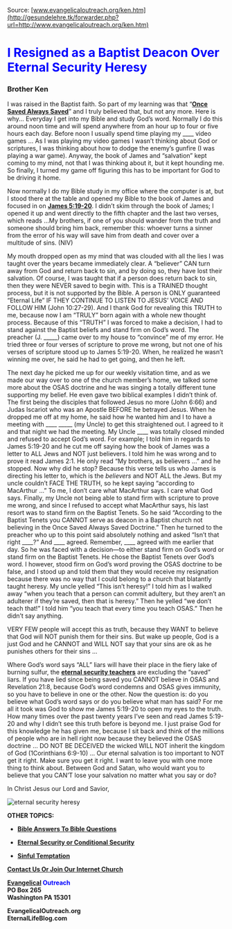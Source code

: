 <!--t I Resigned as a Baptist Deacon Over Eternal Security Heresy t-->
<!--d  d-->

Source: [www.evangelicaloutreach.org/ken.htm](http://gesundelehre.tk/forwarder.php?url=http://www.evangelicaloutreach.org/ken.htm)

# <font color="blue">I Resigned as a Baptist Deacon Over Eternal Security Heresy</font>

### Brother Ken

I was raised in the Baptist faith. So part of my learning was that “**[Once Saved Always Saved](http://gesundelehre.tk/forwarder.php?url=http://www.evangelicaloutreach.org/eternal-security.html)**” and I truly believed that, but not any more. Here is why... Everyday I get into my Bible and study God’s word. Normally I do this around noon time and will spend anywhere from an hour up to four or five hours each day. Before noon I usually spend time playing my ____ video games ... As I was playing my video games I wasn’t thinking about God or scriptures, I was thinking about how to dodge the enemy’s gunfire (I was playing a war game). Anyway, the book of James and “salvation” kept coming to my mind, not that I was thinking about it, but it kept hounding me. So finally, I turned my game off figuring this has to be important for God to be driving it home.

Now normally I do my Bible study in my office where the computer is at, but I stood there at the table and opened my Bible to the book of James and focused in on **[James 5:19-20](http://gesundelehre.tk/forwarder.php?url=http://www.evangelicaloutreach.org/james51920.html)**. I didn’t skim through the book of James; I opened it up and went directly to the fifth chapter and the last two verses, which reads ...My brothers, if one of you should wander from the truth and someone should bring him back, remember this: whoever turns a sinner from the error of his way will save him from death and cover over a multitude of sins. (NIV) 

My mouth dropped open as my mind that was clouded with all the lies I was taught over the years became immediately clear. A “believer” CAN turn away from God and return back to sin, and by doing so, they have lost their salvation. Of course, I was taught that if a person does return back to sin, then they were NEVER saved to begin with. This is a TRAINED thought process, but it is not supported by the Bible. A person is ONLY guaranteed “Eternal Life” IF THEY CONTINUE TO LISTEN TO JESUS’ VOICE AND FOLLOW HIM (John 10:27-29). And I thank God for revealing this TRUTH to me, because now I am “TRULY” born again with a whole new thought process. Because of this “TRUTH” I was forced to make a decision, I had to stand against the Baptist beliefs and stand firm on God’s word. The preacher (J. _____) came over to my house to “convince” me of my error. He tried three or four verses of scripture to prove me wrong, but not one of his verses of scripture stood up to James 5:19-20\. When, he realized he wasn’t winning me over, he said he had to get going, and then he left. 

The next day he picked me up for our weekly visitation time, and as we made our way over to one of the church member’s home, we talked some more about the OSAS doctrine and he was singing a totally different tune supporting my belief. He even gave two biblical examples I didn’t think of. The first being the disciples that followed Jesus no more (John 6:66) and Judas Iscariot who was an Apostle BEFORE he betrayed Jesus. When he dropped me off at my home, he said how he wanted him and I to have a meeting with ____ _____ (my Uncle) to get this straightened out. I agreed to it and that night we had the meeting. My Uncle ____ was totally closed minded and refused to accept God’s word. For example; I told him in regards to James 5:19-20 and he cut me off saying how the book of James was a letter to ALL Jews and NOT just believers. I told him he was wrong and to prove it read James 2:1\. He only read “My brothers, as believers ...” and he stopped. Now why did he stop? Because this verse tells us who James is directing his letter to, which is the _believers_ and NOT ALL the Jews. But my uncle couldn’t FACE THE TRUTH, so he kept saying “according to MacArthur ...” To me, I don’t care what MacArthur says. I care what God says. Finally, my Uncle not being able to stand firm with scripture to prove me wrong, and since I refused to accept what MacArthur says, his last resort was to stand firm on the Baptist Tenets. So he said “According to the Baptist Tenets you CANNOT serve as deacon in a Baptist church not believing in the Once Saved Always Saved Doctrine.” Then he turned to the preacher who up to this point said absolutely nothing and asked “Isn’t that right ____?” And ____ agreed. Remember, ____ agreed with me earlier that day. So he was faced with a decision—to either stand firm on God’s word or stand firm on the Baptist Tenets. He chose the Baptist Tenets over God’s word. I however, stood firm on God’s word proving the OSAS doctrine to be false, and I stood up and told them that they would receive my resignation because there was no way that I could belong to a church that blatantly taught heresy. My uncle yelled “This isn’t heresy!” I told him as I walked away “when you teach that a person can commit adultery, but they aren’t an adulterer if they’re saved, then that is heresy.” Then he yelled “we don’t teach that!” I told him “you teach that every time you teach OSAS.” Then he didn’t say anything. 

VERY FEW people will accept this as truth, because they WANT to believe that God will NOT punish them for their sins. But wake up people, God is a just God and he CANNOT and WILL NOT say that your sins are ok as he punishes others for their sins ... 

Where God’s word says “ALL” liars will have their place in the fiery lake of burning sulfur, the **[eternal security teachers](http://gesundelehre.tk/forwarder.php?url=http://www.evangelicaloutreach.org/eternal-security-teachers.html)** are excluding the “saved” liars. If you have lied since being saved you CANNOT believe in OSAS and Revelation 21:8, because God’s word condemns and OSAS gives immunity, so you have to believe in one or the other. Now the question is: do you believe what God’s word says or do you believe what man has said? For me all it took was God to show me James 5:19-20 to open my eyes to the truth. How many times over the past twenty years I’ve seen and read James 5:19-20 and why I didn’t see this truth before is beyond me. I just praise God for this knowledge he has given me, because I sit back and think of the millions of people who are in hell right now because they believed the OSAS doctrine ... DO NOT BE DECEIVED the wicked WILL NOT inherit the kingdom of God (1Corinthians 6:9-10) ... Our eternal salvation is too important to NOT get it right. Make sure you get it right. I want to leave you with one more thing to think about. Between God and Satan, who would want you to believe that you CAN’T lose your salvation no matter what you say or do?

In Christ Jesus our Lord and Savior,

![eternal security heresy](../../files/pictures/a-colorb.gif)

**OTHER TOPICS:**

- **[Bible Answers To Bible Questions](http://gesundelehre.tk/forwarder.php?url=http://www.evangelicaloutreach.org/bible-answers.html)**

- **[Eternal Security or Conditional Security](http://gesundelehre.tk/forwarder.php?url=http://www.evangelicaloutreach.org/eternal-security.html)**

- **[Sinful Temptation](http://gesundelehre.tk/forwarder.php?url=http://www.evangelicaloutreach.org/sudden-temptation.htm)**

[**Contact Us Or Join Our Internet Church**](http://gesundelehre.tk/forwarder.php?url=http://www.evangelicaloutreach.org/contact.html)

**[Evangelical](http://gesundelehre.tk/forwarder.php?url=http://www.evangelicaloutreach.org/index.html) <font color="blue">Outreach</font>**  
**PO Box 265**  
**Washington PA 15301**

**EvangelicalOutreach.org**  
**EternalLifeBlog.com**